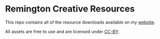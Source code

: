# Remington Creative Resources
This repo contains all of the resource downloads available on my [website](remingtoncreative.com).

All assets are free to use and are licensed under [CC-BY](https://creativecommons.org/licenses/by/2.0/).
